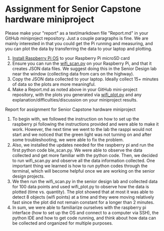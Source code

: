 # Assignment for Senior Capstone hardware miniproject

Please make your "report" as a text/markdown file "Report.md" in your GitHub miniproject repository.
Just a couple paragraphs is fine.
We are mainly interested in that you could get the Pi running and measuring, and you can plot the data by transferring the data to your laptop and plotting.

1. [Install Raspberry Pi OS](./RaspberryPiSetup.md) to your Raspberry Pi microSD card
2. Ensure you can run the [wifi_scan.py](./wifi_scan.py) on your Raspberry Pi, and that it creates JSON data files. We suggest doing this in the Senior Design lab near the window (collecting data from cars on the highway).
3. Copy the JSON data collected to your laptop. Ideally collect 15+ minutes of data so the plots are more meaningful.
4. Make a Report.md as noted above in your GitHub mini-project repository, with the plots you generated via [wifi_plot.py](./wifi_plot.py) and any explanation/difficulties/discussion on your miniproject results.

Report for assignment for Senior Capstone hardware miniproject

1.	To begin with, we followed the instruction on how to set up the raspberry pi following the instructions provided and were able to make it work. However, the next time we went to the lab the rasppi would not start and we noticed that the green light was not turning on and after some troubleshooting, we were able to fix the problem.
2.	Also, we installed the updates needed for the raspberry pi and run the first python code ble_scan.py. We were able to observe the data collected and get more familiar with the python code. Then, we decided to run wifi_scan.py and observe all the data information collected. One important thing we learned is how to run python codes through the terminal, which will become helpful once we are working on the senior design projects.
3.	We then run the wifi_scan.py in the senior design lab and collected data for 100 data points and used wifi_plot.py to observe how the data is plotted (time vs. quantity). The plot showed that at most it was able to detect 8 objects (wifi points) at a time and they were moving relatively fast since the plot did not remain constant for a longer than 2 minutes.
4.	In sum, we were able to familiarize ourselves with the raspberry pi interface (how to set up the OS and connect to a computer via SSH), the python IDE and how to get code running, and think about how data can be collected and organized for multiple purposes. 


